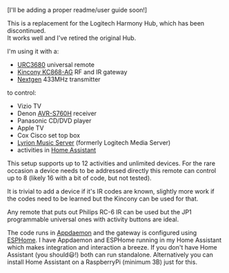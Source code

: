 [I'll be adding a proper readme/user guide soon!]

This is a replacement for the Logitech Harmony Hub, which has been discontinued.  
It works well and I've retired the original Hub.

I'm using it with a:

- [URC3680](https://www.oneforall.com/en-us/universal-remotes/urc-3680-essential-8-antimicrobial-remote-control) universal remote
- [Kincony KC868-AG](https://www.kincony.com/esp32-rf-ir-gateway.html) RF and IR gateway
- [Nextgen](https://nextgen.us/product/remote-extender-plus-rf-transmitter-433-mhz) 433MHz transmitter

to control:

- Vizio TV
- Denon [AVR-S760H](https://www.denon.com/en-us/product/av-receivers/avr-s760h/300392-new.html) receiver
- Panasonic CD/DVD player
- Apple TV
- Cox Cisco set top box
- [Lyrion Music Server](https://lyrion.org) (formerly Logitech Media Server)
- activities in [Home Assistant ](https://www.home-assistant.io)

This setup supports up to 12 activities and unlimited devices.  For the rare occasion a device needs to be addressed directly this remote can control up to 8 (likely 16 with a bit of code, but not tested).

It is trivial to add a device if it's IR codes are known, slightly more work if the codes need to be learned but the Kincony can be used for that.

Any remote that puts out Philips RC-6 IR can be used but the JP1 programmable universal ones with activity buttons are ideal.

The code runs in [Appdaemon](https://appdaemon.readthedocs.io/en/latest) and the gateway is configured using [ESPHome](https://esphome.io/index.html).  I have Appdaemon and ESPHome running in my Home Assistant which makes integration and interaction a breeze.  If you don't have Home Assistant (you should😃!) both can run standalone.  Alternatively you can install Home Assistant on a RaspberryPi (minimum 3B) just for this.
